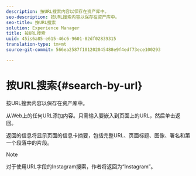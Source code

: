 ```yaml
---
description: 按URL搜索内容以保存在资产库中。
seo-description: 按URL搜索内容以保存在资产库中。
seo-title: 按URL搜索
solution: Experience Manager
title: 按URL搜索
uuid: 45is6a85-e615-46c6-9601-82df02839315
translation-type: tm+mt
source-git-commit: 566ea2587f101202045488e9f4edf73ece100293

---
```



# 按URL搜索{#search-by-url}

按URL搜索内容以保存在资产库中。

从Web上的任何URL添加内容。只需输入要嵌入到页面上的URL，然后单击返回。

返回的信息将显示页面的信息卡摘要，包括完整URL、页面标题、图像、署名和第一个段落中的片段。

>[!NOTE]
>
>对于使用URL字段的Instagram搜索，作者将返回为“Instagram”。

